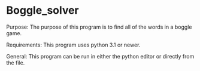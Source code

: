 # Boggle_solver
Purpose: The purpose of this program is to find all of the words in a boggle game.

Requirements: This program uses python 3.1 or newer.

General: This program can be run in either the python editor or directly from the file.
